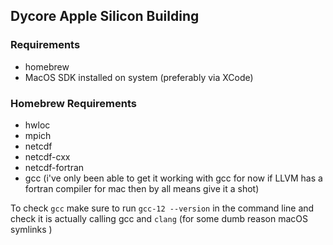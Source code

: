 ## Dycore Apple Silicon Building

### Requirements
* homebrew
* MacOS SDK installed on system (preferably via XCode)


### Homebrew Requirements 
* hwloc
* mpich 
* netcdf
* netcdf-cxx
* netcdf-fortran
* gcc (i've only been able to get it working with gcc for now if LLVM has a fortran compiler for mac then by all means give it a shot)

To check `gcc` make sure to run `gcc-12 --version` in the command line and check it is actually calling gcc and `clang` (for some dumb reason macOS symlinks )